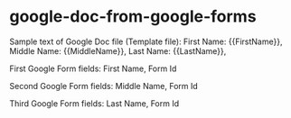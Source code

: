 # google-doc-from-google-forms

Sample text of Google Doc file (Template file):
  First Name: {{FirstName}},
  Middle Name: {{MiddleName}},
  Last Name: {{LastName}},

First Google Form fields:
  First Name,
  Form Id

Second Google Form fields:
  Middle Name,
  Form Id

Third Google Form fields:
  Last Name,
  Form Id
